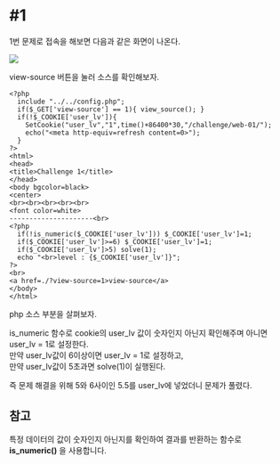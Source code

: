 #1
==
1번 문제로 접속을 해보면 다음과 같은 화면이 나온다.

![](https://postfiles.pstatic.net/MjAxOTEyMjlfOTMg/MDAxNTc3NjA5MDYwMTg4.iMA8uD4EMUDFA7SoxcF1UsP0hpWHr_pTPhwryC-kcPgg.beeGsiZvPgjZdiXFg4LpPcFRNPk-FfiLicMLwfIiHWQg.JPEG.rlaeoghks823/K-041.jpg?type=w773)

view-source 버튼을 눌러 소스를 확인해보자.

```
<?php
  include "../../config.php";
  if($_GET['view-source'] == 1){ view_source(); }
  if(!$_COOKIE['user_lv']){
    SetCookie("user_lv","1",time()+86400*30,"/challenge/web-01/");
    echo("<meta http-equiv=refresh content=0>");
  }
?>
<html>
<head>
<title>Challenge 1</title>
</head>
<body bgcolor=black>
<center>
<br><br><br><br><br>
<font color=white>
---------------------<br>
<?php
  if(!is_numeric($_COOKIE['user_lv'])) $_COOKIE['user_lv']=1;
  if($_COOKIE['user_lv']>=6) $_COOKIE['user_lv']=1;
  if($_COOKIE['user_lv']>5) solve(1);
  echo "<br>level : {$_COOKIE['user_lv']}";
?>
<br>
<a href=./?view-source=1>view-source</a>
</body>
</html>
```
php 소스 부분을 살펴보자.

is_numeric 함수로 cookie의 user_lv 값이 숫자인지 아닌지 확인해주며 아니면 user_lv = 1로 설정한다.  
만약 user_lv값이 6이상이면 user_lv = 1로 설정하고,   
만약 user_lv값이 5초과면 solve(1)이 실행된다.

즉 문제 해결을 위해 5와 6사이인 5.5를 user_lv에 넣었더니 문제가 풀렸다.

## 참고

특정 데이터의 값이 숫자인지 아닌지를 확인하여 결과를 반환하는 함수로 **is_numeric()** 을 사용합니다. 
